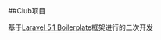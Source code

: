 ##Club项目

基于[Laravel 5.1 Boilerplate](https://github.com/rappasoft/laravel-5-boilerplate/tree/Legacy_5.1)框架进行的二次开发
